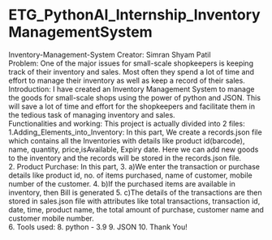 # ETG_PythonAI_Internship_InventoryManagementSystem
Inventory-Management-System 
Creator: Simran Shyam Patil  
Problem: One of the major issues for small-scale shopkeepers is keeping track of their inventory and sales. Most often they spend a lot of time and effort to manage their inventory as well as keep a record of their sales.  
Introduction: I have created an Inventory Management System to manage the goods for small-scale shops using the power of python and JSON. This will save a lot of time and effort for the shopkeepers and facilitate them in the tedious task of managing inventory and sales.  
Functionalities and working: This project is actually divided into 2 files:  
1.Adding_Elements_into_Inventory: In this part, We create a records.json file which contains all the Inventories with details like product id(barcode), name, quantity, price,isAvailable, Expiry date. Here we can add new goods to the inventory and the records will be stored in the records.json file.  
2. Product Purchase: In this part, 
3. a)We enter the transaction or purchase details like product id, no. of items purchased, name of customer, mobile number of the customer. 
4. b)If the purchased items are available in inventory, then Bill is generated 
5. c)The details of the transactions are then stored in sales.json file with attributes like total transactions, transaction id, date, time, product name, the total amount of purchase, customer name and customer mobile number.  
6. Tools used: 
8. python - 3.9 
9. JSON 
10. Thank You!
